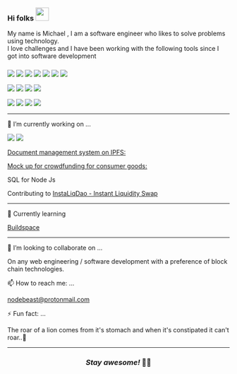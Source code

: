 
### Hi folks <img src="https://raw.githubusercontent.com/MartinHeinz/MartinHeinz/master/wave.gif" width="30px">

My name is Michael , I am a software engineer who likes to solve problems using technology.<br>
I love challenges and I have been working with the following tools since I got into software development

###
<p>
<img src='https://img.shields.io/badge/OS-linux-brightgreen'>
<img src='https://img.shields.io/badge/Node%20Js-Express-brightgreen'>
<img src='https://img.shields.io/badge/Node%20Js-Restify-brightgreen'>
<img src='https://img.shields.io/badge/API-REST%20APIs-green'>
<img src='https://img.shields.io/badge/Security-Passport-orange'>
<img src='https://img.shields.io/badge/Communications-Twillio-orange'>
<img src='https://img.shields.io/badge/Cloud-Docker-red'>
</p>
<p>
  <img src='https://img.shields.io/badge/NoSQL-MongoDB-green'>
  <img src='https://img.shields.io/badge/NoSQL-Redis-green'>
  <img src='https://img.shields.io/badge/SQL-postgresql-green'>
  <img src='https://img.shields.io/badge/Search-Elastic%20Search-green'>
</p>
<p>
  <img src='https://img.shields.io/badge/Block%20Chain-Infura.io-orange'>
   <img src='https://img.shields.io/badge/DEVOps-Digital%20Ocean-orange'>
  <img src='https://img.shields.io/badge/DEVOps-AWS-Code%20pipeline'>
  <img src='https://img.shields.io/badge/DEVOps-AWS--Code%20pipeline-orange'>
</p>

---

🔭 I’m currently working on ...

<img src='https://img.shields.io/badge/Truffle-Solidty-blue'>
<img src='https://img.shields.io/badge/EVM-Smart%20Contracts-blue'><br>

<a href="https://www.countyassembliesofkenya.com/">Document management system on IPFS:</a>

<a href="https://mikemwambia-trojansystem.github.io/Mock-up-Trade-Demo/">Mock up for crowdfunding for consumer goods:</a>

SQL for Node Js

Contributing to  <a href='https://github.com/InstaLiqDAO'>InstaLiqDao - Instant Liquidity Swap</a>

---
 📗 Currently learning

 <a href="https://app.buildspace.so/courses/CO02cf0f1c-f996-4f50-9669-cf945ca3fb0b">Buildspace</a>
 
 
---

👯 I’m looking to collaborate on ...

On any  web engineering / software development with a preference of block chain technologies.

📫 How to reach me: ...

nodebeast@protonmail.com

⚡ Fun fact: ...

The roar of a lion comes from it's stomach and when it's constipated it can't roar..🦁

---



<h3 align='center'>
  <i>Stay awesome!</i>
 🕺🏾
</h3>



<!--
**MikeMwambia-TrojanSystem/MikeMwambia-TrojanSystem** is a ✨ _special_ ✨ repository because its `README.md` (this file) appears on your GitHub profile.

Here are some ideas to get you started:

- 🔭 I’m currently working on ...
- 🌱 I’m currently learning ...
- 👯 I’m looking to collaborate on ...
- 🤔 I’m looking for help with ...
- 💬 Ask me about ...
- 📫 How to reach me: ...
- 😄 Pronouns: ...
- ⚡ Fun fact: ...
-->
